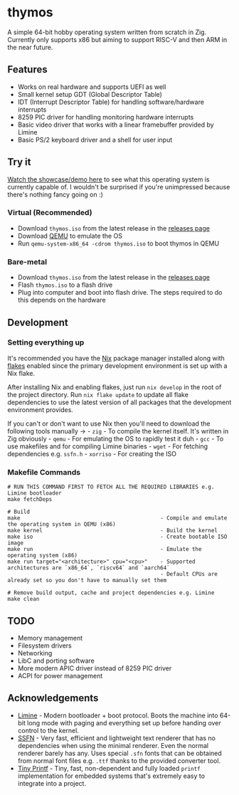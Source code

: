 # thymos
A simple 64-bit hobby operating system written from scratch in Zig. Currently only supports x86 but aiming to support RISC-V and
then ARM in the near future.

## Features
- Works on real hardware and supports UEFI as well
- Small kernel setup GDT (Global Descriptor Table)
- IDT (Interrupt Descriptor Table) for handling software/hardware interrupts
- 8259 PIC driver for handling monitoring hardware interrupts
- Basic video driver that works with a linear framebuffer provided by Limine
- Basic PS/2 keyboard driver and a shell for user input

## Try it
[Watch the showcase/demo here](https://video.hardlimit.com/w/2PxYCaSEbWVUaoYZAronmH) to see what this operating system is currently
capable of. I wouldn't be surprised if you're unimpressed because there's nothing fancy going on :)

### Virtual (Recommended)
- Download `thymos.iso` from the latest release in the [releases page](https://github.com/thymea/thymos/releases)
- Download [QEMU](https://www.qemu.org/download/) to emulate the OS
- Run `qemu-system-x86_64 -cdrom thymos.iso` to boot thymos in QEMU

### Bare-metal
- Download `thymos.iso` from the latest release in the [releases page](https://github.com/thymea/thymos/releases)
- Flash `thymos.iso` to a flash drive
- Plug into computer and boot into flash drive. The steps required to do this depends on the hardware

## Development
### Setting everything up
It's recommended you have the [Nix](https://nixos.org/download/) package manager installed along with [flakes](https://nixos.wiki/wiki/Flakes)
enabled since the primary development environment is set up with a Nix flake.

After installing Nix and enabling flakes, just run `nix develop` in the root of the project directory. Run `nix flake update` to update all
flake dependencies to use the latest version of all packages that the development environment provides.

If you can't or don't want to use Nix then you'll need to download the following tools manually ->
    - `zig` - To compile the kernel itself. It's written in Zig obviously
    - `qemu` - For emulating the OS to rapidly test it duh
    - `gcc` - To use makefiles and for compiling Limine binaries
    - `wget` - For fetching dependencies e.g. `ssfn.h`
    - `xorriso` - For creating the ISO

### Makefile Commands
```shell
# RUN THIS COMMAND FIRST TO FETCH ALL THE REQUIRED LIBRARIES e.g. Limine bootloader
make fetchDeps

# Build
make                                            - Compile and emulate the operating system in QEMU (x86)
make kernel                                     - Build the kernel
make iso                                        - Create bootable ISO image
make run                                        - Emulate the operating system (x86)
make run target="<architecture>" cpu="<cpu>"    - Supported architectures are `x86_64`, `riscv64` and `aarch64`
                                                - Default CPUs are already set so you don't have to manually set them

# Remove build output, cache and project dependencies e.g. Limine
make clean
```

## TODO
- Memory management
- Filesystem drivers
- Networking
- LibC and porting software
- More modern APIC driver instead of 8259 PIC driver
- ACPI for power management

## Acknowledgements
- [Limine](https://codeberg.org/Limine/Limine/) - Modern bootloader + boot protocol. Boots the machine into 64-bit long mode
with paging and everything set up before handing over control to the kernel.
- [SSFN](https://gitlab.com/bztsrc/scalable-font2/) - Very fast, efficient and lightweight text renderer that has no
dependencies when using the minimal renderer. Even the normal renderer barely has any. Uses special `.sfn` fonts that
can be obtained from normal font files e.g. `.ttf` thanks to the provided converter tool.
- [Tiny Printf](https://github.com/mpaland/printf) - Tiny, fast, non-dependent and fully loaded `printf` implementation
for embedded systems that's extremely easy to integrate into a project.
